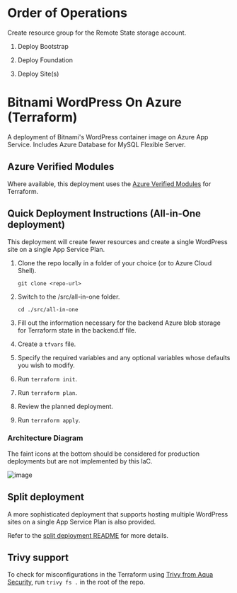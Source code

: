 # Order of Operations

Create resource group for the Remote State storage account.

1. Deploy Bootstrap

2. Deploy Foundation

3. Deploy Site(s)

# Bitnami WordPress On Azure (Terraform)

A deployment of Bitnami's WordPress container image on Azure App Service. Includes Azure Database for MySQL Flexible Server.

## Azure Verified Modules

Where available, this deployment uses the [Azure Verified Modules](https://aka.ms/AVM) for Terraform.

## Quick Deployment Instructions (All-in-One deployment)

This deployment will create fewer resources and create a single WordPress site on a single App Service Plan.

1. Clone the repo locally in a folder of your choice (or to Azure Cloud Shell).

    `git clone <repo-url>`
1. Switch to the /src/all-in-one folder.

    `cd ./src/all-in-one`
1. Fill out the information necessary for the backend Azure blob storage for Terraform state in the backend.tf file.
1. Create a `tfvars` file.
1. Specify the required variables and any optional variables whose defaults you wish to modify.
1. Run `terraform init`.
1. Run `terraform plan`.
1. Review the planned deployment.
1. Run `terraform apply`.

### Architecture Diagram

The faint icons at the bottom should be considered for production deployments but are not implemented by this IaC.

![image](https://github.com/user-attachments/assets/ffaab0d3-257c-4eae-94be-b8a35da74e6a)

## Split deployment

A more sophisticated deployment that supports hosting multiple WordPress sites on a single App Service Plan is also provided.

Refer to the [split deployment README](./src/split-deployment/README.md) for more details.

## Trivy support

To check for misconfigurations in the Terraform using [Trivy from Aqua Security](https://www.aquasec.com/products/trivy/), run `trivy fs .` in the root of the repo.
